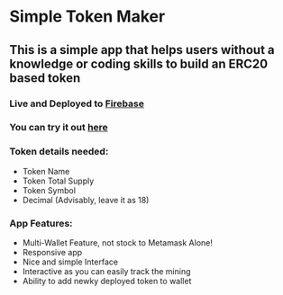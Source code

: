 # Simple Token Maker
## This is a simple app that helps users without a knowledge or coding skills to build an ERC20 based token
### Live and Deployed to [Firebase](https://firebase.google.com/) 
### You can try it out [here](https://tokengenerator-1.web.app/)

### Token details needed:
* Token Name
* Token Total Supply
* Token Symbol
* Decimal (Advisably, leave it as 18)

### App Features:
* Multi-Wallet Feature, not stock to Metamask Alone!
* Responsive app
* Nice and simple Interface
* Interactive as you can easily track the mining
* Ability to add newky deployed token to wallet